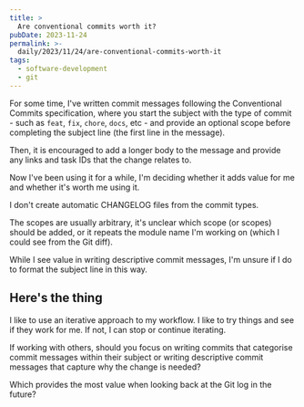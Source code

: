 ```yaml
---
title: >
  Are conventional commits worth it?
pubDate: 2023-11-24
permalink: >-
  daily/2023/11/24/are-conventional-commits-worth-it
tags:
  - software-development
  - git
---
```


For some time, I've written commit messages following the Conventional Commits specification, where you start the subject with the type of commit - such as `feat`, `fix`, `chore`, `docs`, etc - and provide an optional scope before completing the subject line (the first line in the message).

Then, it is encouraged to add a longer body to the message and provide any links and task IDs that the change relates to.

Now I've been using it for a while, I'm deciding whether it adds value for me and whether it's worth me using it.

I don't create automatic CHANGELOG files from the commit types.

The scopes are usually arbitrary, it's unclear which scope (or scopes) should be added, or it repeats the module name I'm working on (which I could see from the Git diff).

While I see value in writing descriptive commit messages, I'm unsure if I do to format the subject line in this way.

## Here's the thing

I like to use an iterative approach to my workflow. I like to try things and see if they work for me. If not, I can stop or continue iterating.

If working with others, should you focus on writing commits that categorise commit messages within their subject or writing descriptive commit messages that capture why the change is needed?

Which provides the most value when looking back at the Git log in the future?
